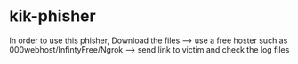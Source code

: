 # kik-phisher
In order to use this phisher, Download the files --> use a free hoster such as 000webhost/InfintyFree/Ngrok --> send link to victim and check the log files
